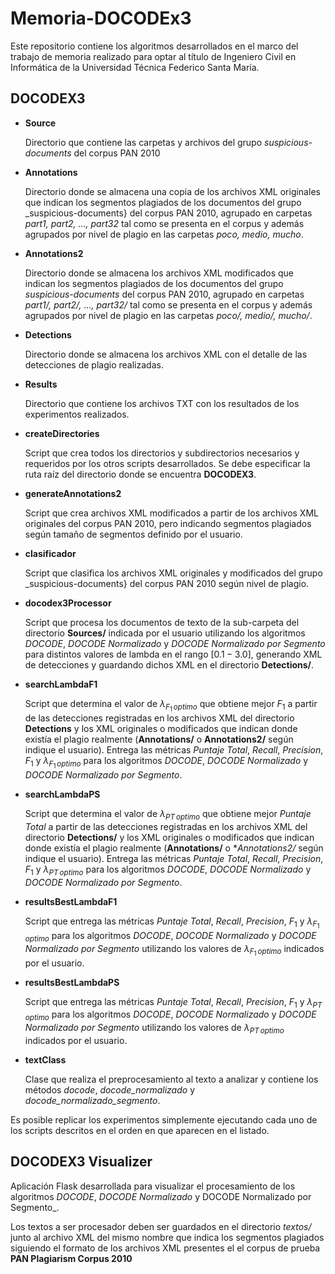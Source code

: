 # Memoria-DOCODEx3

Este repositorio contiene los algoritmos desarrollados en el marco del trabajo de memoria realizado para optar al título de Ingeniero Civil en Informática de la Universidad Técnica Federico Santa María.

## DOCODEX3

* **Source**

    Directorio que contiene las carpetas y archivos del grupo _suspicious-documents_ del corpus PAN 2010

* **Annotations**

    Directorio donde se almacena una copia de los archivos XML originales que indican los segmentos plagiados de los documentos del grupo _suspicious-documents} del corpus PAN 2010, agrupado en carpetas _part1, part2, ..., part32_  tal como se presenta en el corpus y además agrupados por nivel de plagio en las carpetas _poco, medio, mucho_.

* **Annotations2**

    Directorio donde se almacena los archivos XML modificados que indican los segmentos plagiados de los documentos del grupo _suspicious-documents_ del corpus PAN 2010, agrupado en carpetas _part1/, part2/, ..., part32/_  tal como se presenta en el corpus y además agrupados por nivel de plagio en las carpetas _poco/, medio/, mucho/_.

* **Detections**

    Directorio donde se almacena los archivos XML con el detalle de las detecciones de plagio realizadas.

* **Results**

    Directorio que contiene los archivos TXT con los resultados de los experimentos realizados.

* **createDirectories**

    Script que crea todos los directorios y subdirectorios necesarios y requeridos por los otros scripts desarrollados. Se debe especificar la ruta raíz del directorio donde se encuentra **DOCODEX3**.

* **generateAnnotations2**

    Script que crea archivos XML modificados  a partir de los archivos XML originales del corpus PAN 2010, pero indicando segmentos plagiados según tamaño de segmentos definido por el usuario.

* **clasificador**

    Script que clasifica los archivos XML originales y modificados del grupo  _suspicious-documents} del corpus PAN 2010 según nivel de plagio.

* **docodex3Processor**

    Script que procesa los documentos de texto de la sub-carpeta del directorio **Sources/** indicada por el usuario utilizando los algoritmos _DOCODE_, _DOCODE Normalizado_ y _DOCODE Normalizado por Segmento_ para distintos valores de lambda en el rango $[0.1 - 3.0]$, generando XML de detecciones y guardando dichos XML en el directorio **Detections/**.

* **searchLambdaF1**

    Script que determina el valor de $\lambda_{F_{1}\,optimo}$ que obtiene mejor $F_1$ a partir de las detecciones registradas en los archivos XML del directorio **Detections** y los XML originales o modificados que indican donde existía el plagio realmente (**Annotations/** o **Annotations2/** según indique el usuario). Entrega las métricas _Puntaje Total_, _Recall_, _Precision_, $F_1$ y $\lambda_{F_{1}\,optimo}$ para los algoritmos _DOCODE_, _DOCODE Normalizado_ y _DOCODE Normalizado por Segmento_.

* **searchLambdaPS**

    Script que determina el valor de $\lambda_{PT\,optimo}$ que obtiene mejor _Puntaje Total_ a partir de las detecciones registradas en los archivos XML del directorio **Detections/** y los XML originales o modificados que indican donde existía el plagio realmente (**Annotations/** o **Annotations2/* según indique el usuario). Entrega las métricas _Puntaje Total_, _Recall_, _Precision_, $F_1$ y $\lambda_{PT\,optimo}$ para los algoritmos _DOCODE_, _DOCODE Normalizado_ y _DOCODE Normalizado por Segmento_.

* **resultsBestLambdaF1**

    Script que entrega las métricas _Puntaje Total_, _Recall_, _Precision_, $F_1$ y $\lambda_{F_{1}\,optimo}$ para los algoritmos _DOCODE_, _DOCODE Normalizado_ y _DOCODE Normalizado por Segmento_ utilizando los valores de $\lambda_{F_{1}\,optimo}$ indicados por el usuario.

* **resultsBestLambdaPS**

    Script que entrega las métricas _Puntaje Total_, _Recall_, _Precision_, $F_1$ y $\lambda_{PT\,optimo}$ para los algoritmos _DOCODE_, _DOCODE Normalizado_ y _DOCODE Normalizado por Segmento_ utilizando los valores de $\lambda_{PT\,optimo}$ indicados por el usuario.

* **textClass**

    Clase que realiza el preprocesamiento al texto a analizar y contiene los métodos _docode_, _docode\_normalizado_ y _docode\_normalizado\_segmento_.
    
Es posible replicar los experimentos simplemente ejecutando cada uno de los scripts descritos en el orden en que aparecen en el listado.

## DOCODEX3 Visualizer

Aplicación Flask desarrollada para visualizar el procesamiento de los algoritmos _DOCODE_, _DOCODE Normalizado_ y DOCODE Normalizado por Segmento_.

Los textos a ser procesador deben ser guardados en el directorio _textos/_ junto al archivo XML del mismo nombre que indica los segmentos plagiados siguiendo el formato de los archivos XML presentes el el corpus de prueba **PAN Plagiarism Corpus 2010**

